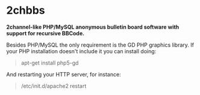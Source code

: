 2chbbs
======

**2channel-like PHP/MySQL anonymous bulletin board software with support for recursive BBCode.**

Besides PHP/MySQL the only requirement is the GD PHP graphics library. If your PHP installation doesn't include it you can install doing:

> apt-get install php5-gd

And restarting your HTTP server, for instance:

> /etc/init.d/apache2 restart
